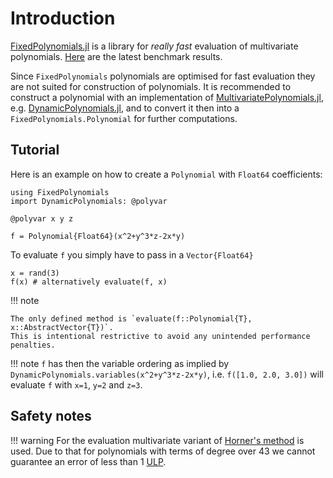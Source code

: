 # Introduction

[FixedPolynomials.jl](https://github.com/saschatimme/FixedPolynomials.jl) is a library for
*really fast* evaluation of multivariate polynomials.
[Here](https://github.com/saschatimme/FixedPolynomials.jl/pull/3) are the latest benchmark results.

Since `FixedPolynomials` polynomials are optimised for fast evaluation they are not suited
for construction of polynomials.
It is recommended to construct a polynomial with an implementation of
[MultivariatePolynomials.jl](https://github.com/blegat/MultivariatePolynomials.jl), e.g.
[DynamicPolynomials.jl](https://github.com/blegat/DynamicPolynomials.jl), and to
convert it then into a `FixedPolynomials.Polynomial` for further computations.

## Tutorial
Here is an example on how to create a `Polynomial` with `Float64` coefficients:
```
using FixedPolynomials
import DynamicPolynomials: @polyvar

@polyvar x y z

f = Polynomial{Float64}(x^2+y^3*z-2x*y)
```
To evaluate `f` you simply have to pass in a `Vector{Float64}`
```
x = rand(3)
f(x) # alternatively evaluate(f, x)
```
!!! note

    The only defined method is `evaluate(f::Polynomial{T}, x::AbstractVector{T})`.
    This is intentional restrictive to avoid any unintended performance penalties.



!!! note
    `f` has then the variable ordering as implied by `DynamicPolynomials.variables(x^2+y^3*z-2x*y)`, i.e.
    `f([1.0, 2.0, 3.0])` will evaluate `f` with `x=1`, `y=2` and `z=3`.


## Safety notes

!!! warning
    For the evaluation multivariate variant of [Horner's method](https://en.wikipedia.org/wiki/Horner%27s_method)
    is used. Due to that for polynomials with terms of degree over 43 we cannot guarantee
    an error of less than 1 [ULP](https://en.wikipedia.org/wiki/Unit_in_the_last_place).
